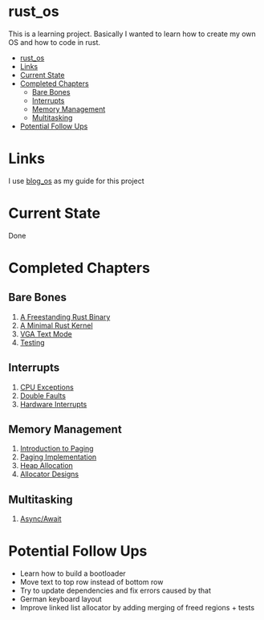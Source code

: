 # rust_os

This is a learning project. Basically I wanted to learn how to create my own OS and how to code in rust.

- [rust\_os](#rust_os)
- [Links](#links)
- [Current State](#current-state)
- [Completed Chapters](#completed-chapters)
  - [Bare Bones](#bare-bones)
  - [Interrupts](#interrupts)
  - [Memory Management](#memory-management)
  - [Multitasking](#multitasking)
- [Potential Follow Ups](#potential-follow-ups)

# Links

I use [blog_os](https://os.phil-opp.com/) as my guide for this project

# Current State

Done

# Completed Chapters

## Bare Bones

1. [A Freestanding Rust Binary](https://os.phil-opp.com/freestanding-rust-binary/)
2. [A Minimal Rust Kernel](https://os.phil-opp.com/minimal-rust-kernel/)
3. [VGA Text Mode](https://os.phil-opp.com/vga-text-mode/)
4. [Testing](https://os.phil-opp.com/testing/)

## Interrupts

1. [CPU Exceptions](https://os.phil-opp.com/cpu-exceptions/)
2. [Double Faults](https://os.phil-opp.com/double-fault-exceptions/)
3. [Hardware Interrupts](https://os.phil-opp.com/hardware-interrupts/)

## Memory Management

1. [Introduction to Paging](https://os.phil-opp.com/paging-introduction/)
2. [Paging Implementation](https://os.phil-opp.com/paging-implementation/)
3. [Heap Allocation](https://os.phil-opp.com/heap-allocation/)
4. [Allocator Designs](https://os.phil-opp.com/allocator-designs/)

## Multitasking

1. [Async/Await](https://os.phil-opp.com/async-await/)

# Potential Follow Ups

- Learn how to build a bootloader
- Move text to top row instead of bottom row
- Try to update dependencies and fix errors caused by that
- German keyboard layout
- Improve linked list allocator by adding merging of freed regions + tests
